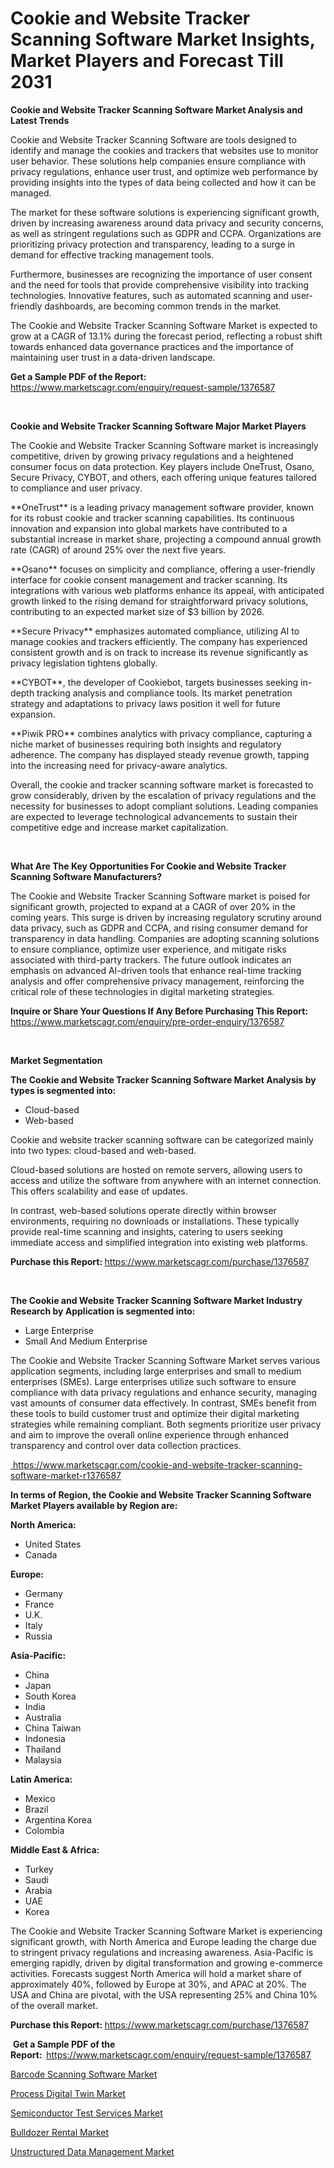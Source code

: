 <p><h1>Cookie and Website Tracker Scanning Software Market Insights, Market Players and Forecast Till 2031</h1></p><p><strong>Cookie and Website Tracker Scanning Software Market Analysis and Latest Trends</strong></p>
<p><p>Cookie and Website Tracker Scanning Software are tools designed to identify and manage the cookies and trackers that websites use to monitor user behavior. These solutions help companies ensure compliance with privacy regulations, enhance user trust, and optimize web performance by providing insights into the types of data being collected and how it can be managed. </p><p>The market for these software solutions is experiencing significant growth, driven by increasing awareness around data privacy and security concerns, as well as stringent regulations such as GDPR and CCPA. Organizations are prioritizing privacy protection and transparency, leading to a surge in demand for effective tracking management tools. </p><p>Furthermore, businesses are recognizing the importance of user consent and the need for tools that provide comprehensive visibility into tracking technologies. Innovative features, such as automated scanning and user-friendly dashboards, are becoming common trends in the market. </p><p>The Cookie and Website Tracker Scanning Software Market is expected to grow at a CAGR of 13.1% during the forecast period, reflecting a robust shift towards enhanced data governance practices and the importance of maintaining user trust in a data-driven landscape.</p></p>
<p><strong>Get a Sample PDF of the Report:&nbsp;</strong> <a href="https://www.marketscagr.com/enquiry/request-sample/1376587?utm_campaign=1284&utm_medium=2&utm_source=Github&utm_content=ia&utm_term=23102024&utm_id=cookie-and-website-tracker-scanning-software">https://www.marketscagr.com/enquiry/request-sample/1376587</a></p>
<p>&nbsp;</p>
<p><strong>Cookie and Website Tracker Scanning Software Major Market Players</strong></p>
<p><p>The Cookie and Website Tracker Scanning Software market is increasingly competitive, driven by growing privacy regulations and a heightened consumer focus on data protection. Key players include OneTrust, Osano, Secure Privacy, CYBOT, and others, each offering unique features tailored to compliance and user privacy.</p><p>**OneTrust** is a leading privacy management software provider, known for its robust cookie and tracker scanning capabilities. Its continuous innovation and expansion into global markets have contributed to a substantial increase in market share, projecting a compound annual growth rate (CAGR) of around 25% over the next five years. </p><p>**Osano** focuses on simplicity and compliance, offering a user-friendly interface for cookie consent management and tracker scanning. Its integrations with various web platforms enhance its appeal, with anticipated growth linked to the rising demand for straightforward privacy solutions, contributing to an expected market size of $3 billion by 2026. </p><p>**Secure Privacy** emphasizes automated compliance, utilizing AI to manage cookies and trackers efficiently. The company has experienced consistent growth and is on track to increase its revenue significantly as privacy legislation tightens globally.</p><p>**CYBOT**, the developer of Cookiebot, targets businesses seeking in-depth tracking analysis and compliance tools. Its market penetration strategy and adaptations to privacy laws position it well for future expansion.</p><p>**Piwik PRO** combines analytics with privacy compliance, capturing a niche market of businesses requiring both insights and regulatory adherence. The company has displayed steady revenue growth, tapping into the increasing need for privacy-aware analytics.</p><p>Overall, the cookie and tracker scanning software market is forecasted to grow considerably, driven by the escalation of privacy regulations and the necessity for businesses to adopt compliant solutions. Leading companies are expected to leverage technological advancements to sustain their competitive edge and increase market capitalization.</p></p>
<p>&nbsp;</p>
<p><strong>What Are The Key Opportunities For Cookie and Website Tracker Scanning Software Manufacturers?</strong></p>
<p><p>The Cookie and Website Tracker Scanning Software market is poised for significant growth, projected to expand at a CAGR of over 20% in the coming years. This surge is driven by increasing regulatory scrutiny around data privacy, such as GDPR and CCPA, and rising consumer demand for transparency in data handling. Companies are adopting scanning solutions to ensure compliance, optimize user experience, and mitigate risks associated with third-party trackers. The future outlook indicates an emphasis on advanced AI-driven tools that enhance real-time tracking analysis and offer comprehensive privacy management, reinforcing the critical role of these technologies in digital marketing strategies.</p></p>
<p><strong>Inquire or Share Your Questions If Any Before Purchasing This Report:</strong> <a href="https://www.marketscagr.com/enquiry/pre-order-enquiry/1376587?utm_campaign=1284&utm_medium=2&utm_source=Github&utm_content=ia&utm_term=23102024&utm_id=cookie-and-website-tracker-scanning-software">https://www.marketscagr.com/enquiry/pre-order-enquiry/1376587</a></p>
<p>&nbsp;</p>
<p><strong>Market Segmentation</strong></p>
<p><strong>The Cookie and Website Tracker Scanning Software Market Analysis by types is segmented into:</strong></p>
<p><ul><li>Cloud-based</li><li>Web-based</li></ul></p>
<p><p>Cookie and website tracker scanning software can be categorized mainly into two types: cloud-based and web-based. </p><p>Cloud-based solutions are hosted on remote servers, allowing users to access and utilize the software from anywhere with an internet connection. This offers scalability and ease of updates. </p><p>In contrast, web-based solutions operate directly within browser environments, requiring no downloads or installations. These typically provide real-time scanning and insights, catering to users seeking immediate access and simplified integration into existing web platforms.</p></p>
<p><strong>Purchase this Report:&nbsp;</strong><a href="https://www.marketscagr.com/purchase/1376587?utm_campaign=1284&utm_medium=2&utm_source=Github&utm_content=ia&utm_term=23102024&utm_id=cookie-and-website-tracker-scanning-software">https://www.marketscagr.com/purchase/1376587</a></p>
<p>&nbsp;</p>
<p><strong>The Cookie and Website Tracker Scanning Software Market Industry Research by Application is segmented into:</strong></p>
<p><ul><li>Large Enterprise</li><li>Small And Medium Enterprise</li></ul></p>
<p><p>The Cookie and Website Tracker Scanning Software Market serves various application segments, including large enterprises and small to medium enterprises (SMEs). Large enterprises utilize such software to ensure compliance with data privacy regulations and enhance security, managing vast amounts of consumer data effectively. In contrast, SMEs benefit from these tools to build customer trust and optimize their digital marketing strategies while remaining compliant. Both segments prioritize user privacy and aim to improve the overall online experience through enhanced transparency and control over data collection practices.</p></p>
<p><a href="https://www.marketscagr.com/cookie-and-website-tracker-scanning-software-market-r1376587?utm_campaign=1284&utm_medium=2&utm_source=Github&utm_content=ia&utm_term=23102024&utm_id=cookie-and-website-tracker-scanning-software">&nbsp;https://www.marketscagr.com/cookie-and-website-tracker-scanning-software-market-r1376587</a></p>
<p><strong>In terms of Region, the Cookie and Website Tracker Scanning Software Market Players available by Region are:</strong></p>
<p>
    <p> <strong> North America: </strong>
        <ul>
            <li>United States</li>
            <li>Canada</li>
        </ul>
        </p> 
    <p> <strong> Europe: </strong>
        <ul>
            <li>Germany</li>
            <li>France</li>
            <li>U.K.</li>
            <li>Italy</li>
            <li>Russia</li>
        </ul>
        </p> 
    <p> <strong> Asia-Pacific: </strong>
        <ul>
            <li>China</li>
            <li>Japan</li>
            <li>South Korea</li>
            <li>India</li>
            <li>Australia</li>
            <li>China Taiwan</li>
            <li>Indonesia</li>
            <li>Thailand</li>
            <li>Malaysia</li>
        </ul>
        </p> 
    <p> <strong> Latin America: </strong>
        <ul>
            <li>Mexico</li>
            <li>Brazil</li>
            <li>Argentina Korea</li>
            <li>Colombia</li>
        </ul>
        </p> 
    <p> <strong> Middle East & Africa: </strong>
        <ul>
            <li>Turkey</li>
            <li>Saudi</li>
            <li>Arabia</li>
            <li>UAE</li>
            <li>Korea</li>
        </ul>
    </p>
    </p>
<p><p>The Cookie and Website Tracker Scanning Software Market is experiencing significant growth, with North America and Europe leading the charge due to stringent privacy regulations and increasing awareness. Asia-Pacific is emerging rapidly, driven by digital transformation and growing e-commerce activities. Forecasts suggest North America will hold a market share of approximately 40%, followed by Europe at 30%, and APAC at 20%. The USA and China are pivotal, with the USA representing 25% and China 10% of the overall market.</p></p>
<p><strong>Purchase this Report: </strong><a href="https://www.marketscagr.com/purchase/1376587?utm_campaign=1284&utm_medium=2&utm_source=Github&utm_content=ia&utm_term=23102024&utm_id=cookie-and-website-tracker-scanning-software">https://www.marketscagr.com/purchase/1376587</a></p>
<p>&nbsp;<strong>Get a Sample PDF of the Report:&nbsp;&nbsp;</strong><a href="https://www.marketscagr.com/enquiry/request-sample/1376587?utm_campaign=1284&utm_medium=2&utm_source=Github&utm_content=ia&utm_term=23102024&utm_id=cookie-and-website-tracker-scanning-software">https://www.marketscagr.com/enquiry/request-sample/1376587</a></p>
<p><strong></strong></p>
<p><p><a href="https://www.linkedin.com/pulse/barcode-scanning-software-market-outlook-complete-industry-uubuc?utm_campaign=1284&utm_medium=2&utm_source=Github&utm_content=ia&utm_term=23102024&utm_id=cookie-and-website-tracker-scanning-software">Barcode Scanning Software Market</a></p><p><a href="https://www.linkedin.com/pulse/process-digital-twin-market-size-growth-industry-analysis-segmentation-0u89c?utm_campaign=1284&utm_medium=2&utm_source=Github&utm_content=ia&utm_term=23102024&utm_id=cookie-and-website-tracker-scanning-software">Process Digital Twin Market</a></p><p><a href="https://www.linkedin.com/pulse/opportunities-challenges-semiconductor-test-services-market-strategic-a1toc?utm_campaign=1284&utm_medium=2&utm_source=Github&utm_content=ia&utm_term=23102024&utm_id=cookie-and-website-tracker-scanning-software">Semiconductor Test Services Market</a></p><p><a href="https://www.linkedin.com/pulse/bulldozer-rental-market-share-size-trends-industry-analysis-mmcbe?utm_campaign=1284&utm_medium=2&utm_source=Github&utm_content=ia&utm_term=23102024&utm_id=cookie-and-website-tracker-scanning-software">Bulldozer Rental Market</a></p><p><a href="https://www.linkedin.com/pulse/unstructured-data-management-market-essentials-key-players-qxoze?utm_campaign=1284&utm_medium=2&utm_source=Github&utm_content=ia&utm_term=23102024&utm_id=cookie-and-website-tracker-scanning-software">Unstructured Data Management Market</a></p></p>